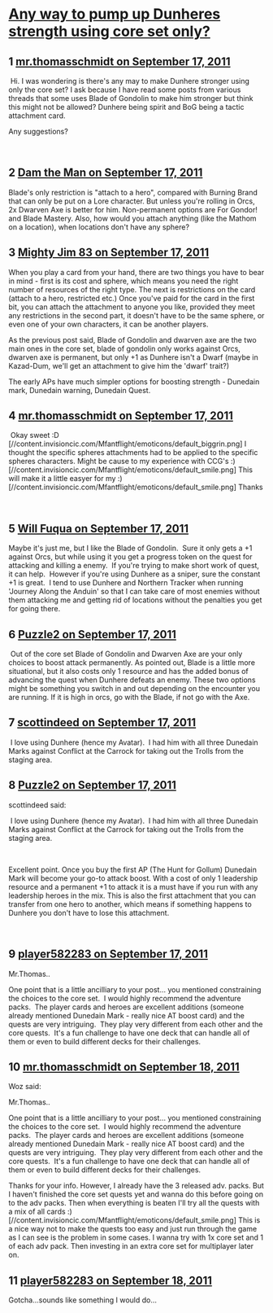 # [Any way to pump up Dunheres strength using core set only?](https://community.fantasyflightgames.com/topic/53278-any-way-to-pump-up-dunheres-strength-using-core-set-only/)

## 1 [mr.thomasschmidt on September 17, 2011](https://community.fantasyflightgames.com/topic/53278-any-way-to-pump-up-dunheres-strength-using-core-set-only/?do=findComment&comment=529303)

 Hi. I was wondering is there's any may to make Dunhere stronger using only the core set? I ask because I have read some posts from various threads that some uses Blade of Gondolin to make him stronger but think this might not be allowed? Dunhere being spirit and BoG being a tactic attachment card.

Any suggestions?

 

## 2 [Dam the Man on September 17, 2011](https://community.fantasyflightgames.com/topic/53278-any-way-to-pump-up-dunheres-strength-using-core-set-only/?do=findComment&comment=529305)

Blade's only restriction is "attach to a hero", compared with Burning Brand that can only be put on a Lore character. But unless you're rolling in Orcs, 2x Dwarven Axe is better for him. Non-permanent options are For Gondor! and Blade Mastery. Also, how would you attach anything (like the Mathom on a location), when locations don't have any sphere?

## 3 [Mighty Jim 83 on September 17, 2011](https://community.fantasyflightgames.com/topic/53278-any-way-to-pump-up-dunheres-strength-using-core-set-only/?do=findComment&comment=529307)

When you play a card from your hand, there are two things you have to bear in mind - first is its cost and sphere, which means you need the right number of resources of the right type. The next is restrictions on the card (attach to a hero, restricted etc.) Once you've paid for the card in the first bit, you can attach the attachment to anyone you like, provided they meet any restrictions in the second part, it doesn't have to be the same sphere, or even one of your own characters, it can be another players.

As the previous post said, Blade of Gondolin and dwarven axe are the two main ones in the core set, blade of gondolin only works against Orcs, dwarven axe is permanent, but only +1 as Dunhere isn't a Dwarf (maybe in Kazad-Dum, we'll get an attachment to give him the 'dwarf' trait?)

The early APs have much simpler options for boosting strength - Dunedain mark, Dunedain warning, Dunedain Quest.

## 4 [mr.thomasschmidt on September 17, 2011](https://community.fantasyflightgames.com/topic/53278-any-way-to-pump-up-dunheres-strength-using-core-set-only/?do=findComment&comment=529324)

 Okay sweet :D [//content.invisioncic.com/Mfantflight/emoticons/default_biggrin.png] I thought the specific spheres attachments had to be applied to the specific spheres characters. Might be cause to my experience with CCG's :) [//content.invisioncic.com/Mfantflight/emoticons/default_smile.png] This will make it a little easyer for my :) [//content.invisioncic.com/Mfantflight/emoticons/default_smile.png] Thanks

 

## 5 [Will Fuqua on September 17, 2011](https://community.fantasyflightgames.com/topic/53278-any-way-to-pump-up-dunheres-strength-using-core-set-only/?do=findComment&comment=529335)

Maybe it's just me, but I like the Blade of Gondolin.  Sure it only gets a +1 against Orcs, but while using it you get a progress token on the quest for attacking and killing a enemy.  If you're trying to make short work of quest, it can help.  However if you're using Dunhere as a sniper, sure the constant +1 is great.  I tend to use Dunhere and Northern Tracker when running 'Journey Along the Anduin' so that I can take care of most enemies without them attacking me and getting rid of locations without the penalties you get for going there.

## 6 [Puzzle2 on September 17, 2011](https://community.fantasyflightgames.com/topic/53278-any-way-to-pump-up-dunheres-strength-using-core-set-only/?do=findComment&comment=529368)

 Out of the core set Blade of Gondolin and Dwarven Axe are your only choices to boost attack permanently. As pointed out, Blade is a little more situational, but it also costs only 1 resource and has the added bonus of advancing the quest when Dunhere defeats an enemy. These two options might be something you switch in and out depending on the encounter you are running. If it is high in orcs, go with the Blade, if not go with the Axe.

## 7 [scottindeed on September 17, 2011](https://community.fantasyflightgames.com/topic/53278-any-way-to-pump-up-dunheres-strength-using-core-set-only/?do=findComment&comment=529371)

 I love using Dunhere (hence my Avatar).  I had him with all three Dunedain Marks against Conflict at the Carrock for taking out the Trolls from the staging area.

## 8 [Puzzle2 on September 17, 2011](https://community.fantasyflightgames.com/topic/53278-any-way-to-pump-up-dunheres-strength-using-core-set-only/?do=findComment&comment=529375)

scottindeed said:

 I love using Dunhere (hence my Avatar).  I had him with all three Dunedain Marks against Conflict at the Carrock for taking out the Trolls from the staging area.



 

Excellent point. Once you buy the first AP (The Hunt for Gollum) Dunedain Mark will become your go-to attack boost. With a cost of only 1 leadership resource and a permanent +1 to attack it is a must have if you run with any leadership heroes in the mix. This is also the first attachment that you can transfer from one hero to another, which means if something happens to Dunhere you don't have to lose this attachment.

 

## 9 [player582283 on September 17, 2011](https://community.fantasyflightgames.com/topic/53278-any-way-to-pump-up-dunheres-strength-using-core-set-only/?do=findComment&comment=529545)

Mr.Thomas..

One point that is a little ancilliary to your post... you mentioned constraining the choices to the core set.  I would highly recommend the adventure packs.  The player cards and heroes are excellent additions (someone already mentioned Dunedain Mark - really nice AT boost card) and the quests are very intriguing.  They play very different from each other and the core quests.  It's a fun challenge to have one deck that can handle all of them or even to build different decks for their challenges.

## 10 [mr.thomasschmidt on September 18, 2011](https://community.fantasyflightgames.com/topic/53278-any-way-to-pump-up-dunheres-strength-using-core-set-only/?do=findComment&comment=529716)

Woz said:

Mr.Thomas..

One point that is a little ancilliary to your post... you mentioned constraining the choices to the core set.  I would highly recommend the adventure packs.  The player cards and heroes are excellent additions (someone already mentioned Dunedain Mark - really nice AT boost card) and the quests are very intriguing.  They play very different from each other and the core quests.  It's a fun challenge to have one deck that can handle all of them or even to build different decks for their challenges.



Thanks for your info. However, I already have the 3 released adv. packs. But I haven't finished the core set quests yet and wanna do this before going on to the adv packs. Then when everything is beaten I'll try all the quests with a mix of all cards :) [//content.invisioncic.com/Mfantflight/emoticons/default_smile.png] This is a nice way not to make the quests too easy and just run through the game as I can see is the problem in some cases. I wanna try with 1x core set and 1 of each adv pack. Then investing in an extra core set for multiplayer later on.

## 11 [player582283 on September 18, 2011](https://community.fantasyflightgames.com/topic/53278-any-way-to-pump-up-dunheres-strength-using-core-set-only/?do=findComment&comment=529850)

Gotcha...sounds like something I would do...

